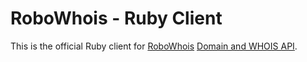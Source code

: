 # RoboWhois - Ruby Client

This is the official Ruby client for [RoboWhois](http://www.robowhois.com/) [Domain and WHOIS API](http://docs.robowhois.com/).

